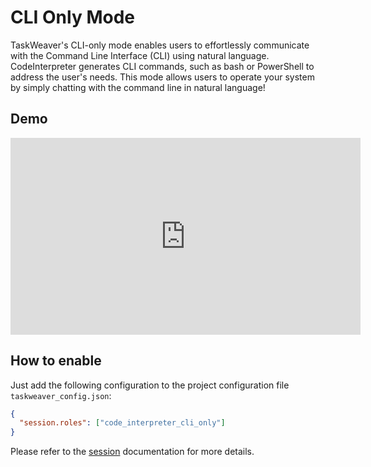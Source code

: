 # CLI Only Mode

TaskWeaver's CLI-only mode enables users to effortlessly communicate with the Command Line Interface (CLI) using natural language. 
CodeInterpreter generates CLI commands, such as bash or PowerShell to address the user's needs.
This mode allows users to operate your system by simply chatting with the command line in natural language!


## Demo

<iframe width="560" height="315" src="https://github.com/microsoft/TaskWeaver/assets/32928431/3724d321-0e0b-49e0-8f77-7b3855069a82" frameborder="0" allow="accelerometer; autoplay; clipboard-write; encrypted-media; gyroscope; picture-in-picture" allowfullscreen></iframe> 

## How to enable
Just add the following configuration to the project configuration file `taskweaver_config.json`:
```json
{
  "session.roles": ["code_interpreter_cli_only"]
}
```
Please refer to the [session](../configurations/configurations_in_detail) documentation for more details.

